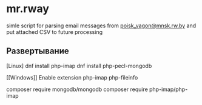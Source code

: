 # mr.rway
simle script for parsing email messages from poisk_vagon@mnsk.rw.by and put attached CSV to future processing

## Развертывание ##
[Linux]
dnf install php-imap
dnf install php-pecl-mongodb

[[Windows]]
Enable extension
php-imap
php-fileinfo

composer require mongodb/mongodb
composer require php-imap/php-imap
